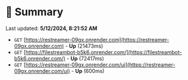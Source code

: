 # 📖 Summary
Last updated: **5/12/2024, 8:21:52 AM**

- `GET` [https://restreamer-09gx.onrender.com](https://restreamer-09gx.onrender.com) - **Up** (21473ms)
- `GET` [https://filestreambot-b5k6.onrender.com/](https://filestreambot-b5k6.onrender.com/) - **Up** (72417ms)
- `GET` [https://restreamer-09gx.onrender.com/ui](https://restreamer-09gx.onrender.com/ui) - **Up** (600ms)
